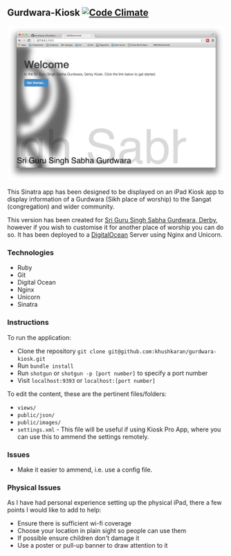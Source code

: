 Gurdwara-Kiosk [![Code Climate](https://codeclimate.com/github/Kesrinishaan/gurdwara-kiosk.png)](https://codeclimate.com/github/Kesrinishaan/gurdwara-kiosk)
---
![](screenshot.png?raw=true)

This Sinatra app has been designed to be displayed on an
iPad Kiosk app to display information of a Gurdwara (Sikh
place of worship) to the Sangat (congregation) and wider
community.

This version has been created for [Sri Guru Singh Sabha
Gurdwara, Derby](http://www.sgssderby.com), however if you
wish to customise it for another place of worship you can do
so. It has been deployed to a
[DigitalOcean](http://188.226.219.216:9000) Server using Nginx
and Unicorn.

### Technologies
* Ruby
* Git
* Digital Ocean
* Nginx
* Unicorn
* Sinatra

### Instructions
To run the application:

* Clone the repository
`git clone git@github.com:khushkaran/gurdwara-kiosk.git`
* Run `bundle install`
* Run `shotgun` or `shotgun -p [port number]`
to specify a port number
* Visit `localhost:9393` or `localhost:[port number]`

To edit the content, these are the pertinent files/folders:
* `views/`
* `public/json/`
* `public/images/`
* `settings.xml` - This file will be useful if using Kiosk
Pro App, where you can use this to ammend the settings
remotely.

### Issues
* Make it easier to ammend, i.e. use a config file.

### Physical Issues
As I have had personal experience setting up the physical
iPad, there a few points I would like to add to help:
* Ensure there is sufficient wi-fi coverage
* Choose your location in plain sight so people can use them
* If possible ensure children don't damage it
* Use a poster or pull-up banner to draw attention to it
